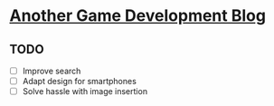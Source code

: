 # [Another Game Development Blog](https://edoelas.github.io/agdb/)

## TODO

- [ ] Improve search
- [ ] Adapt design for smartphones
- [ ] Solve hassle with image insertion
